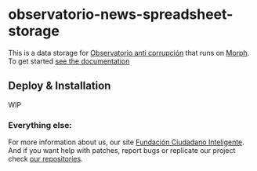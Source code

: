 # observatorio-news-spreadsheet-storage
This is a data storage for [Observatorio anti corrupción](https://github.com/ciudadanointeligente/observatorio) that runs on [Morph](https://morph.io). To get started [see the documentation](https://morph.io/documentation)

## Deploy & Installation

WIP


### Everything else:

For more information about us, our site [Fundación Ciudadano Inteligente](http://www.ciudadanointeligente.org/).
And if you want help with patches, report bugs or replicate our project check [our repositories](https://github.com/ciudadanointeligente/).